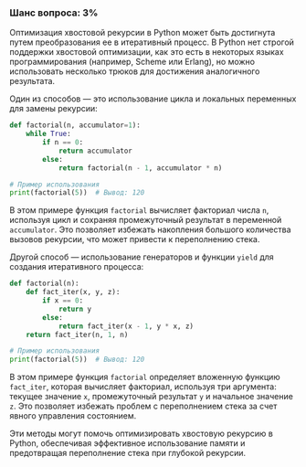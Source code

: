 ### Шанс вопроса: 3%

Оптимизация хвостовой рекурсии в Python может быть достигнута путем преобразования ее в итеративный процесс. В Python нет строгой поддержки хвостовой оптимизации, как это есть в некоторых языках программирования (например, Scheme или Erlang), но можно использовать несколько трюков для достижения аналогичного результата.

Один из способов — это использование цикла и локальных переменных для замены рекурсии:

```python
def factorial(n, accumulator=1):
    while True:
        if n == 0:
            return accumulator
        else:
            return factorial(n - 1, accumulator * n)

# Пример использования
print(factorial(5))  # Вывод: 120
```

В этом примере функция `factorial` вычисляет факториал числа `n`, используя цикл и сохраняя промежуточный результат в переменной `accumulator`. Это позволяет избежать накопления большого количества вызовов рекурсии, что может привести к переполнению стека.

Другой способ — использование генераторов и функции `yield` для создания итеративного процесса:

```python
def factorial(n):
    def fact_iter(x, y, z):
        if x == 0:
            return y
        else:
            return fact_iter(x - 1, y * x, z)
    return fact_iter(n, 1, n)

# Пример использования
print(factorial(5))  # Вывод: 120
```

В этом примере функция `factorial` определяет вложенную функцию `fact_iter`, которая вычисляет факториал, используя три аргумента: текущее значение `x`, промежуточный результат `y` и начальное значение `z`. Это позволяет избежать проблем с переполнением стека за счет явного управления состоянием.

Эти методы могут помочь оптимизировать хвостовую рекурсию в Python, обеспечивая эффективное использование памяти и предотвращая переполнение стека при глубокой рекурсии.